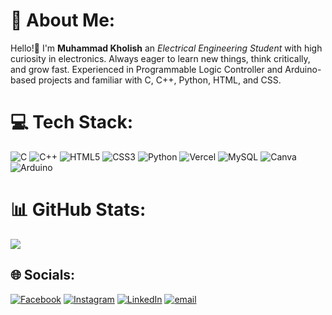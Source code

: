# 💫 About Me:
Hello!👋 I'm __Muhammad Kholish__ an _Electrical Engineering Student_ with high curiosity in electronics. Always eager to learn new things, think critically, and grow fast. Experienced in Programmable Logic Controller and Arduino-based projects and familiar with C, C++, Python, HTML, and CSS.

# 💻 Tech Stack:
![C](https://img.shields.io/badge/c-%2300599C.svg?style=for-the-badge&logo=c&logoColor=white) ![C++](https://img.shields.io/badge/c++-%2300599C.svg?style=for-the-badge&logo=c%2B%2B&logoColor=white) ![HTML5](https://img.shields.io/badge/html5-%23E34F26.svg?style=for-the-badge&logo=html5&logoColor=white) ![CSS3](https://img.shields.io/badge/css3-%231572B6.svg?style=for-the-badge&logo=css3&logoColor=white) ![Python](https://img.shields.io/badge/python-3670A0?style=for-the-badge&logo=python&logoColor=ffdd54) ![Vercel](https://img.shields.io/badge/vercel-%23000000.svg?style=for-the-badge&logo=vercel&logoColor=white) ![MySQL](https://img.shields.io/badge/mysql-4479A1.svg?style=for-the-badge&logo=mysql&logoColor=white) ![Canva](https://img.shields.io/badge/Canva-%2300C4CC.svg?style=for-the-badge&logo=Canva&logoColor=white) ![Arduino](https://img.shields.io/badge/-Arduino-00979D?style=for-the-badge&logo=Arduino&logoColor=white)
# 📊 GitHub Stats:
![](https://github-readme-stats.vercel.app/api/top-langs/?username=Icyrisu&theme=tokyonight&hide_border=true&include_all_commits=true&count_private=true&layout=compact)

## 🌐 Socials:
[![Facebook](https://img.shields.io/badge/Facebook-%231877F2.svg?logo=Facebook&logoColor=white)](https://facebook.com/icyzurin) [![Instagram](https://img.shields.io/badge/Instagram-%23E4405F.svg?logo=Instagram&logoColor=white)](https://instagram.com/ri.su___) [![LinkedIn](https://img.shields.io/badge/LinkedIn-%230077B5.svg?logo=linkedin&logoColor=white)](https://linkedin.com/in/muhammad-kholish) [![email](https://img.shields.io/badge/Email-D14836?logo=gmail&logoColor=white)](mailto:kholish2511@gmail.com) 

